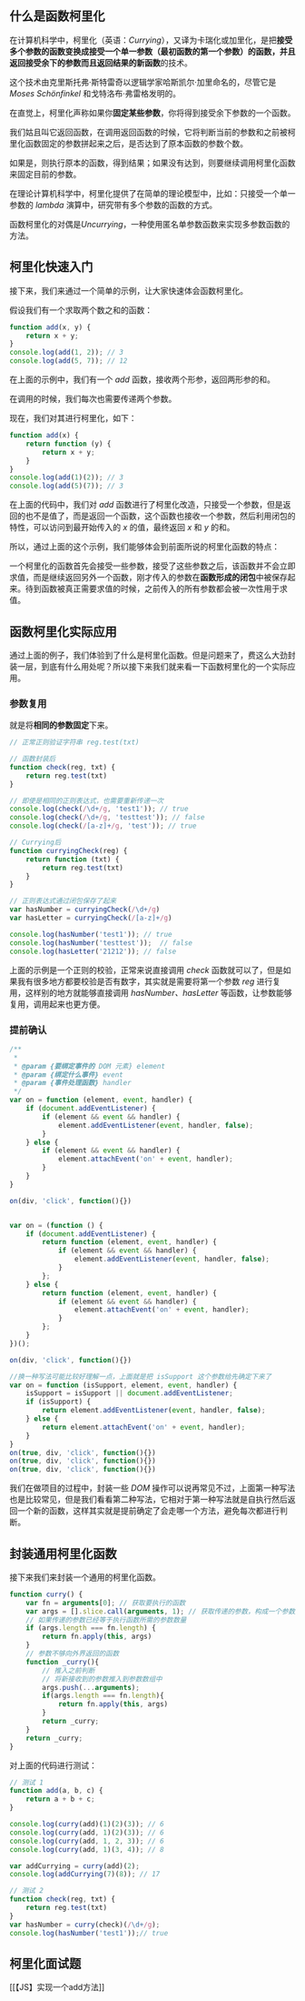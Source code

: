 ## 什么是函数柯里化
在计算机科学中，柯里化（英语：*Currying*），又译为卡瑞化或加里化，是把**接受多个参数的函数变换成接受一个单一参数（最初函数的第一个参数）的函数，并且返回接受余下的参数而且返回结果的新函数**的技术。

这个技术由克里斯托弗·斯特雷奇以逻辑学家哈斯凯尔·加里命名的，尽管它是 *Moses Schönfinkel* 和戈特洛布·弗雷格发明的。

在直觉上，柯里化声称如果你**固定某些参数**，你将得到接受余下参数的一个函数。

我们姑且叫它返回函数，在调用返回函数的时候，它将判断当前的参数和之前被柯里化函数固定的参数拼起来之后，是否达到了原本函数的参数个数。

如果是，则执行原本的函数，得到结果；如果没有达到，则要继续调用柯里化函数来固定目前的参数。

在理论计算机科学中，柯里化提供了在简单的理论模型中，比如：只接受一个单一参数的 *lambda* 演算中，研究带有多个参数的函数的方式。

函数柯里化的对偶是*Uncurrying*，一种使用匿名单参数函数来实现多参数函数的方法。
## 柯里化快速入门

接下来，我们来通过一个简单的示例，让大家快速体会函数柯里化。

假设我们有一个求取两个数之和的函数：

```js
function add(x, y) {
    return x + y;
}
console.log(add(1, 2)); // 3
console.log(add(5, 7)); // 12
```

在上面的示例中，我们有一个 *add* 函数，接收两个形参，返回两形参的和。

在调用的时候，我们每次也需要传递两个参数。

现在，我们对其进行柯里化，如下：

```js
function add(x) {
    return function (y) {
        return x + y;
    }
}
console.log(add(1)(2)); // 3
console.log(add(5)(7)); // 3
```

在上面的代码中，我们对 *add* 函数进行了柯里化改造，只接受一个参数，但是返回的也不是值了，而是返回一个函数，这个函数也接收一个参数，然后利用闭包的特性，可以访问到最开始传入的 *x* 的值，最终返回 *x* 和 *y* 的和。

所以，通过上面的这个示例，我们能够体会到前面所说的柯里化函数的特点：

一个柯里化的函数首先会接受一些参数，接受了这些参数之后，该函数并不会立即求值，而是继续返回另外一个函数，刚才传入的参数在**函数形成的闭包**中被保存起来。待到函数被真正需要求值的时候，之前传入的所有参数都会被一次性用于求值。

## 函数柯里化实际应用

通过上面的例子，我们体验到了什么是柯里化函数。但是问题来了，费这么大劲封装一层，到底有什么用处呢？所以接下来我们就来看一下函数柯里化的一个实际应用。
### 参数复用

就是将**相同的参数固定**下来。

```js
// 正常正则验证字符串 reg.test(txt)

// 函数封装后
function check(reg, txt) {
    return reg.test(txt)
}

// 即使是相同的正则表达式，也需要重新传递一次
console.log(check(/\d+/g, 'test1')); // true
console.log(check(/\d+/g, 'testtest')); // false
console.log(check(/[a-z]+/g, 'test')); // true

// Currying后
function curryingCheck(reg) {
    return function (txt) {
        return reg.test(txt)
    }
}

// 正则表达式通过闭包保存了起来
var hasNumber = curryingCheck(/\d+/g)
var hasLetter = curryingCheck(/[a-z]+/g)

console.log(hasNumber('test1')); // true
console.log(hasNumber('testtest'));  // false
console.log(hasLetter('21212')); // false
```

上面的示例是一个正则的校验，正常来说直接调用 *check* 函数就可以了，但是如果我有很多地方都要校验是否有数字，其实就是需要将第一个参数 *reg* 进行复用，这样别的地方就能够直接调用 *hasNumber、hasLetter* 等函数，让参数能够复用，调用起来也更方便。
### 提前确认

```js
/**
 * 
 * @param {要绑定事件的 DOM 元素} element 
 * @param {绑定什么事件} event 
 * @param {事件处理函数} handler 
 */
var on = function (element, event, handler) {
    if (document.addEventListener) {
        if (element && event && handler) {
            element.addEventListener(event, handler, false);
        }
    } else {
        if (element && event && handler) {
            element.attachEvent('on' + event, handler);
        }
    }
}

on(div, 'click', function(){})


var on = (function () {
    if (document.addEventListener) {
        return function (element, event, handler) {
            if (element && event && handler) {
                element.addEventListener(event, handler, false);
            }
        };
    } else {
        return function (element, event, handler) {
            if (element && event && handler) {
                element.attachEvent('on' + event, handler);
            }
        };
    }
})();

on(div, 'click', function(){})

//换一种写法可能比较好理解一点，上面就是把 isSupport 这个参数给先确定下来了
var on = function (isSupport, element, event, handler) {
    isSupport = isSupport || document.addEventListener;
    if (isSupport) {
        return element.addEventListener(event, handler, false);
    } else {
        return element.attachEvent('on' + event, handler);
    }
}
on(true, div, 'click', function(){})
on(true, div, 'click', function(){})
on(true, div, 'click', function(){})
```

我们在做项目的过程中，封装一些 *DOM* 操作可以说再常见不过，上面第一种写法也是比较常见，但是我们看看第二种写法，它相对于第一种写法就是自执行然后返回一个新的函数，这样其实就是提前确定了会走哪一个方法，避免每次都进行判断。
## 封装通用柯里化函数

接下来我们来封装一个通用的柯里化函数。

```js
function curry() {
    var fn = arguments[0]; // 获取要执行的函数
    var args = [].slice.call(arguments, 1); // 获取传递的参数，构成一个参数数组
    // 如果传递的参数已经等于执行函数所需的参数数量
    if (args.length === fn.length) {
        return fn.apply(this, args)
    }
    // 参数不够向外界返回的函数
    function _curry(){
        // 推入之前判断
        // 将新接收到的参数推入到参数数组中
        args.push(...arguments);
        if(args.length === fn.length){
            return fn.apply(this, args)
        }
        return _curry;
    }
    return _curry;
}
```

对上面的代码进行测试：

```js
// 测试 1
function add(a, b, c) {
    return a + b + c;
}

console.log(curry(add)(1)(2)(3)); // 6
console.log(curry(add, 1)(2)(3)); // 6
console.log(curry(add, 1, 2, 3)); // 6
console.log(curry(add, 1)(3, 4)); // 8

var addCurrying = curry(add)(2);
console.log(addCurrying(7)(8)); // 17

// 测试 2
function check(reg, txt) {
    return reg.test(txt)
}
var hasNumber = curry(check)(/\d+/g);
console.log(hasNumber('test1'));// true
```

## 柯里化面试题

[[【JS】实现一个add方法]]


